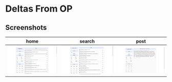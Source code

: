 # Deltas From OP

## Screenshots
| home | search | post |
| - | - | - |
| ![alt text](https://raw.githubusercontent.com/01mu/deltasfromop/master/screenshots/1.png "home") | ![alt text](https://raw.githubusercontent.com/01mu/deltasfromop/master/screenshots/2.png "search") | ![alt text](https://raw.githubusercontent.com/01mu/deltasfromop/master/screenshots/3.png "post")
